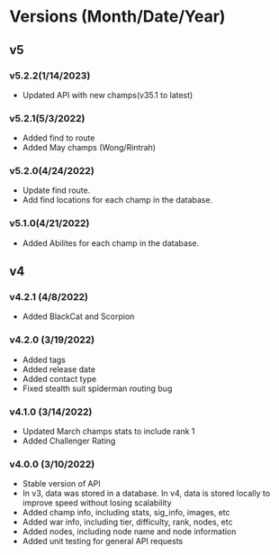 # Versions (Month/Date/Year)

## v5

### v5.2.2(1/14/2023)

- Updated API with new champs(v35.1 to latest)

### v5.2.1(5/3/2022)

- Added find to route
- Added May champs (Wong/Rintrah)

### v5.2.0(4/24/2022)

- Update find route.
- Add find locations for each champ in the database.

### v5.1.0(4/21/2022)

- Added Abilites for each champ in the database.

## v4

### v4.2.1 (4/8/2022)

- Added BlackCat and Scorpion

### v4.2.0 (3/19/2022)

- Added tags
- Added release date
- Added contact type
- Fixed stealth suit spiderman routing bug

### v4.1.0 (3/14/2022)

- Updated March champs stats to include rank 1
- Added Challenger Rating

### v4.0.0 (3/10/2022)

- Stable version of API
- In v3, data was stored in a database. In v4, data is stored locally to improve speed without losing scalability
- Added champ info, including stats, sig_info, images, etc
- Added war info, including tier, difficulty, rank, nodes, etc
- Added nodes, including node name and node information
- Added unit testing for general API requests
